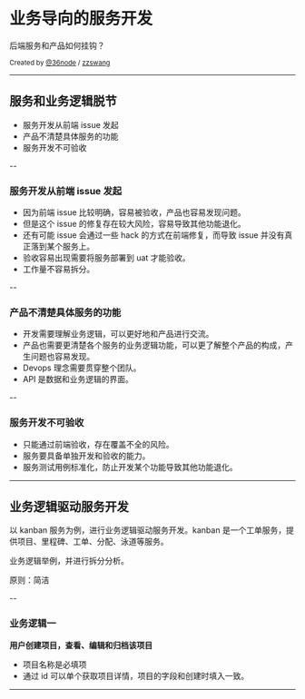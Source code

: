 # 业务导向的服务开发

后端服务和产品如何挂钩？

<small>Created by [@36node](https://www.36node.com) / [zzswang](https://zzswang.36node.com)</small>

---

## 服务和业务逻辑脱节

- 服务开发从前端 issue 发起
- 产品不清楚具体服务的功能
- 服务开发不可验收

--

### 服务开发从前端 issue 发起

- 因为前端 issue 比较明确，容易被验收，产品也容易发现问题。
- 但是这个 issue 的修复存在较大风险，容易导致其他功能退化。
- 还有可能 issue 会通过一些 hack 的方式在前端修复，而导致 issue 并没有真正落到某个服务上。
- 验收容易出现需要将服务部署到 uat 才能验收。
- 工作量不容易拆分。

--

### 产品不清楚具体服务的功能

- 开发需要理解业务逻辑，可以更好地和产品进行交流。
- 产品也需要更清楚各个服务的业务逻辑功能，可以更了解整个产品的构成，产生问题也容易发现。
- Devops 理念需要贯穿整个团队。
- API 是数据和业务逻辑的界面。

--

### 服务开发不可验收

- 只能通过前端验收，存在覆盖不全的风险。
- 服务要具备单独开发和验收的能力。
- 服务测试用例标准化，防止开发某个功能导致其他功能退化。

---

## 业务逻辑驱动服务开发

以 kanban 服务为例，进行业务逻辑驱动服务开发。kanban 是一个工单服务，提供项目、里程碑、工单、分配、泳道等服务。

业务逻辑举例，并进行拆分分析。

原则：简洁

--

### 业务逻辑一

**用户创建项目，查看、编辑和归档该项目**

- 项目名称是必填项
- 通过 id 可以单个获取项目详情，项目的字段和创建时填入一致。

---
